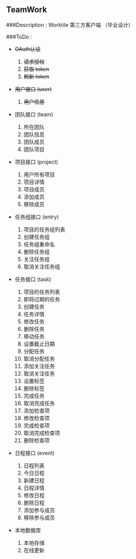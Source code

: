 TeamWork
---

###Description :
Worktile 第三方客户端 （毕业设计）

###ToDo :

*   ~~OAuth认证~~
    1.  ~~请求授权~~
    2.  ~~获取 token~~
    3.  ~~刷新 token~~
*   ~~用户接口 (user)~~
    1.  ~~用户信息~~
*   团队接口 (team)
    1.  所在团队
    2.  团队信息
    3.  团队成员
    4.  团队项目
*   项目接口 (project)
    1.  用户所有项目
    2.  项目详情
    3.  项目成员
    4.  添加成员
    5.  移除成员
*   任务组接口 (entry)
    1.  项目的任务组列表
    2.  创建任务组
    3.  任务组重命名
    4.  删除任务组
    5.  关注任务组
    6.  取消关注任务组
*   任务接口 (task)
    1.  项目的任务列表
    2.  即将过期的任务
    3.  创建任务
    4.  任务详情
    5.  修改任务
    6.  删除任务
    7.  移动任务
    8.  设置截止日期
    9.  分配任务
    10. 取消分配任务
    11. 添加关注任务
    12. 取消关注任务
    13. 设置标签
    14. 删除标签
    15. 完成任务
    16. 取消完成任务
    17. 添加检查项
    18. 修改检查项
    19. 完成检查项
    20. 取消完成检查项
    21. 删除检查项
*   日程接口 (event)
    1.  日程列表
    2.  今日日程
    3.  新建日程
    4.  日程详情
    5.  修改日程
    6.  删除日程
    7.  添加参与成员
    8.  移除参与成员
    
* 本地数据库
    1. 本地存储
    2. 在线更新